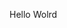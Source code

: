 Hello Wolrd



























































































































































































































































































































































































































































































































































































































































































































































































































































































































































































































































































































































































































































































































































































































































































































































































































































































































































































































































































































































































































































































































































































































































































































































































































































































































































































































































































































































































































































































































































































































































































































































































































































































































































































































































































































































































































































































































































































































































































































































































































































































































































